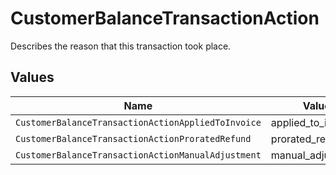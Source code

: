 # CustomerBalanceTransactionAction

Describes the reason that this transaction took place.


## Values

| Name                                               | Value                                              |
| -------------------------------------------------- | -------------------------------------------------- |
| `CustomerBalanceTransactionActionAppliedToInvoice` | applied_to_invoice                                 |
| `CustomerBalanceTransactionActionProratedRefund`   | prorated_refund                                    |
| `CustomerBalanceTransactionActionManualAdjustment` | manual_adjustment                                  |
